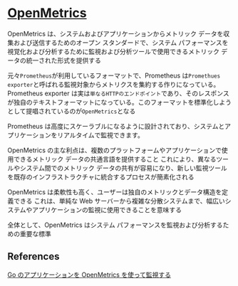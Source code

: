 # [OpenMetrics](https://openmetrics.io/)

OpenMetrics は、システムおよびアプリケーションからメトリック データを収集および送信するためのオープン スタンダードで、システム パフォーマンスを視覚化および分析するために監視および分析ツールで使用できるメトリック データの統一された形式を提供する

元々`Prometheus`が利用しているフォーマットで、Prometheus は`Promethues exporter`と呼ばれる監視対象からメトリクスを集約する作りになっている。
Prometheus exporter は実は`単なるHTTPのエンドポイント`であり、そのレスポンスが独自のテキストフォーマットになっている。このフォーマットを標準化しようとして提唱されているのが`OpenMetrics`となる

Prometheus は高度にスケーラブルになるように設計されており、システムとアプリケーションをリアルタイムで監視できます。

OpenMetrics の主な利点は、複数のプラットフォームやアプリケーションで使用できるメトリック データの共通言語を提供すること
これにより、異なるツールやシステム間でのメトリック データの共有が容易になり、新しい監視ツールを既存のインフラストラクチャに統合するプロセスが簡素化される

OpenMetrics は柔軟性も高く、ユーザーは独自のメトリックとデータ構造を定義できる
これは、単純な Web サーバーから複雑な分散システムまで、幅広いシステムやアプリケーションの監視に使用できることを意味する

全体として、OpenMetrics はシステム パフォーマンスを監視および分析するための重要な標準

## References

[Go のアプリケーションを OpenMetrics を使って監視する](https://songmu.jp/riji/entry/2020-05-18-go-openmetrics.html)
